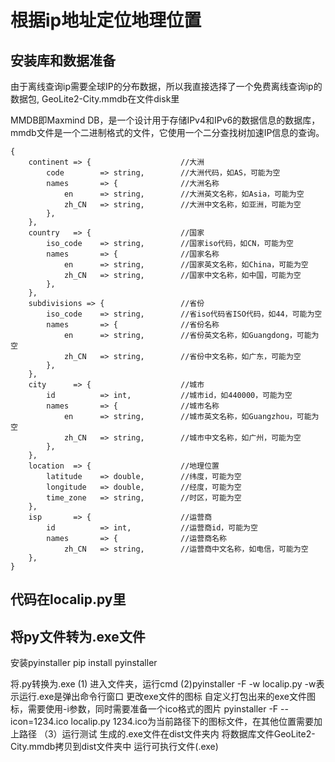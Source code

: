# 根据ip地址定位地理位置
## 安装库和数据准备
由于离线查询ip需要全球IP的分布数据，所以我直接选择了一个免费离线查询ip的数据包,
GeoLite2-City.mmdb在文件disk里

MMDB即Maxmind DB，是一个设计用于存储IPv4和IPv6的数据信息的数据库，mmdb文件是一个二进制格式的文件，它使用一个二分查找树加速IP信息的查询。
```
{
    continent => {                    //大洲
        code        => string,        //大洲代码，如AS，可能为空
        names       => {              //大洲名称
            en      => string,        //大洲英文名称，如Asia，可能为空
            zh_CN   => string,        //大洲中文名称，如亚洲，可能为空
        },
    },
    country   => {                    //国家
        iso_code    => string,        //国家iso代码，如CN，可能为空
        names       => {              //国家名称
            en      => string,        //国家英文名称，如China，可能为空
            zh_CN   => string,        //国家中文名称，如中国，可能为空
        },
    },
    subdivisions => {                 //省份
        iso_code    => string,        //省iso代码省ISO代码，如44，可能为空
        names       => {              //省份名称
            en      => string,        //省份英文名称，如Guangdong，可能为空
            zh_CN   => string,        //省份中文名称，如广东，可能为空
        },
    },
    city      => {                    //城市
        id          => int,           //城市id，如440000，可能为空
        names       => {              //城市名称
            en      => string,        //城市英文名称，如Guangzhou，可能为空
            zh_CN   => string,        //城市中文名称，如广州，可能为空
        },
    },
    location  => {                    //地理位置
        latitude    => double,        //纬度，可能为空
        longitude   => double,        //经度，可能为空
        time_zone   => string,        //时区，可能为空
    },
    isp       => {                    //运营商
        id          => int,           //运营商id，可能为空
        names       => {              //运营商名称
            zh_CN   => string,        //运营商中文名称，如电信，可能为空
    },
}
```
## 代码在localip.py里
## 将py文件转为.exe文件
安装pyinstaller
pip install pyinstaller

将.py转换为.exe
(1) 进入文件夹，运行cmd
(2)pyinstaller -F -w localip.py
-w表示运行.exe是弹出命令行窗口
更改exe文件的图标
自定义打包出来的exe文件图标，需要使用-i参数，同时需要准备一个ico格式的图片
pyinstaller -F --icon=1234.ico localip.py
1234.ico为当前路径下的图标文件，在其他位置需要加上路径
（3）运行测试
生成的.exe文件在dist文件夹内
将数据库文件GeoLite2-City.mmdb拷贝到dist文件夹中
运行可执行文件(.exe)